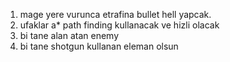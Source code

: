 1. mage yere vurunca etrafina bullet hell yapcak.
2. ufaklar a* path finding kullanacak ve hizli olacak
3. bi tane alan atan enemy
4. bi tane shotgun kullanan eleman olsun
